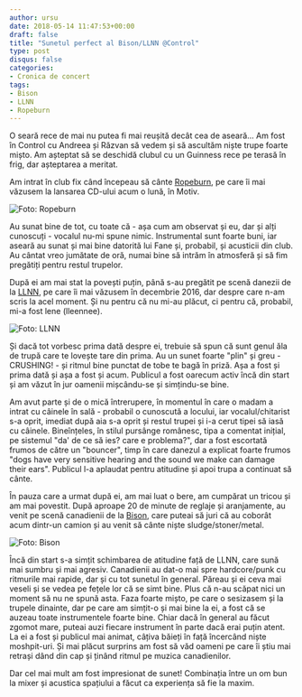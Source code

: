 ```yaml
---
author: ursu
date: 2018-05-14 11:47:53+00:00
draft: false
title: "Sunetul perfect al Bison/LLNN @Control"
type: post
disqus: false
categories:
- Cronica de concert
tags:
- Bison
- LLNN
- Ropeburn
---
```

O seară rece de mai nu putea fi mai reușită decât cea de aseară... Am fost în Control cu Andreea și Răzvan să vedem și să ascultăm niște trupe foarte mișto. Am așteptat să se deschidă clubul cu un Guinness rece pe terasă în frig, dar așteptarea a meritat.

Am intrat în club fix când începeau să cânte [Ropeburn](https://www.facebook.com/Ropeburnband), pe care îi mai văzusem la lansarea CD-ului acum o lună, în Motiv.

![Foto: Ropeburn](/img/20180513_ropeburn.jpg)

Au sunat bine de tot, cu toate că - așa cum am observat și eu, dar și alți cunoscuți - vocalul nu-mi spune nimic. Instrumental sunt foarte buni, iar aseară au sunat și mai bine datorită lui Fane și, probabil, și acusticii din club. Au cântat vreo jumătate de oră, numai bine să intrăm în atmosferă și să fim pregătiți pentru restul trupelor.

După ei am mai stat la povești puțin, până s-au pregătit pe scenă danezii de la [LLNN](https://www.facebook.com/llnnband), pe care îi mai văzusem în decembrie 2016, dar despre care n-am scris la acel moment. Și nu pentru că nu mi-au plăcut, ci pentru că, probabil, mi-a fost lene (lleennee).

![Foto: LLNN](/img/20180513_llnn.jpg)

Și dacă tot vorbesc prima dată despre ei, trebuie să spun că sunt genul ăla de trupă care te lovește tare din prima. Au un sunet foarte "plin" și greu - CRUSHING! - și ritmul bine punctat de tobe te bagă în priză. Așa a fost și prima dată și așa a fost și acum. Publicul a fost oarecum activ încă din start și am văzut în jur oamenii mișcându-se și simțindu-se bine.

Am avut parte și de o mică întrerupere, în momentul în care o madam a intrat cu câinele în sală - probabil o cunoscută a locului, iar vocalul/chitarist s-a oprit, imediat după aia s-a oprit și restul trupei și i-a cerut tipei să iasă cu câinele. Bineînțeles, în stilul pursânge românesc, tipa a comentat inițial, pe sistemul "da' de ce să ies? care e problema?", dar a fost escortată frumos de către un "bouncer", timp în care danezul a explicat foarte frumos "dogs have very sensitive hearing and the sound we make can damage their ears". Publicul l-a aplaudat pentru atitudine și apoi trupa a continuat să cânte.

În pauza care a urmat după ei, am mai luat o bere, am cumpărat un tricou și am mai povestit. După aproape 20 de minute de reglaje și aranjamente, au venit pe scenă canadienii de la [Bison](https://www.facebook.com/bisonbc), care puteai să juri că au coborât acum dintr-un camion și au venit să cânte niște sludge/stoner/metal.

![Foto: Bison](/img/20180513_bison.jpg)

Încă din start s-a simțit schimbarea de atitudine față de LLNN, care sună mai sumbru și mai agresiv. Canadienii au dat-o mai spre hardcore/punk cu ritmurile mai rapide, dar și cu tot sunetul în general. Păreau și ei ceva mai veseli și se vedea pe fețele lor că se simt bine. Plus că n-au scăpat nici un moment să nu ne spună asta. Faza foarte mișto, pe care o sesizasem și la trupele dinainte, dar pe care am simțit-o și mai bine la ei, a fost că se auzeau toate instrumentele foarte bine. Chiar dacă în general au făcut zgomot mare, puteai auzi fiecare instrument în parte dacă erai puțin atent. La ei a fost și publicul mai animat, câțiva băieți în față încercând niște moshpit-uri. Și mai plăcut surprins am fost să văd oameni pe care îi știu mai retrași dând din cap și ținând ritmul pe muzica canadienilor.

Dar cel mai mult am fost impresionat de sunet! Combinația între un om bun la mixer și acustica spațiului a făcut ca experiența să fie la maxim.
